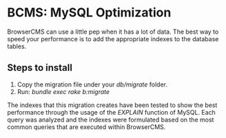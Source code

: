 # BCMS: MySQL Optimization

BrowserCMS can use a little pep when it has a lot of data.  The best way to speed your performance is to add the appropriate indexes to the database tables.

## Steps to install

1. Copy the migration file under your *db/migrate* folder.
2. Run: *bundle exec rake b:migrate*

The indexes that this migration creates have been tested to show the best performance through the usage of the *EXPLAIN* function of MySQL.  Each query was analyzed and the indexes were formulated based on the most common queries that are executed within BrowserCMS.